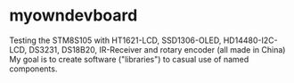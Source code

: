 # myowndevboard
Testing the STM8S105 with HT1621-LCD, SSD1306-OLED, HD14480-I2C-LCD, DS3231, DS18B20, IR-Receiver and rotary encoder (all made in China) My goal is to create software ("libraries") to casual use of named components.
